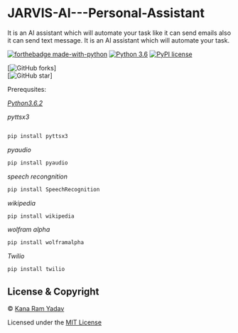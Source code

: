 # JARVIS-AI---Personal-Assistant
It is an AI assistant which will automate your task like it can send emails also it can send text message. It is an AI assistant which will automate your task.

[![forthebadge made-with-python](http://ForTheBadge.com/images/badges/made-with-python.svg)](https://www.python.org/)                   [![Python 3.6](https://img.shields.io/badge/python-3.8-blue.svg)](https://www.python.org/downloads/release/python-360/)                   [![PyPI license](https://img.shields.io/pypi/l/ansicolortags.svg)](https://pypi.python.org/pypi/ansicolortags/)
 
 [![GitHub forks](https://img.shields.io/github/forks/imkanaram/JARVIS-AI---Personal-Assistant?style=social)]               
 [![GitHub star](https://img.shields.io/github/stars/imkanaram/JARVIS-AI---Personal-Assistant?style=social)]



Prerequsites:





*[Python3.6.2](https://www.python.org/downloads/release/python-362/)*



*pyttsx3*
```python

pip install pyttsx3
```
*pyaudio*
```python
pip install pyaudio
```
*speech recongnition*
```python
pip install SpeechRecognition
```
*wikipedia*
```python
pip install wikipedia
```
*wolfram alpha*
```python
pip install wolframalpha
```
*Twilio*
```python
pip install twilio
```

## License & Copyright
© [Kana Ram Yadav](https://imkanaram.github.io/)

Licensed under the [MIT License](License)
